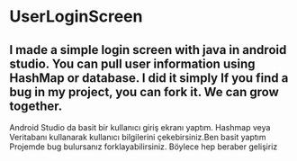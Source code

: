 # UserLoginScreen
I made a simple login screen with java in android studio.
You can pull user information using HashMap or database. I did it simply
If you find a bug in my project, you can fork it. We can grow together.
-------------------------------------------------------------------------------
Android Studio da basit bir kullanıcı giriş ekranı yaptım. Hashmap veya Veritabanı kullanarak kullanıcı bilgilerini çekebirsiniz.Ben basit yaptım Projemde bug bulursanız forklayabilirsiniz. Böylece hep beraber gelişiriz
